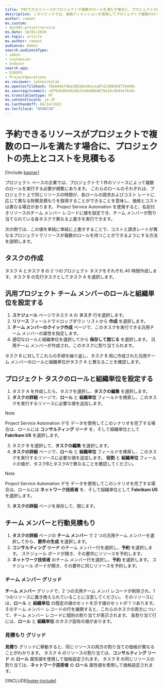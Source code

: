 ```yaml
---
title: 予約できるリソースがプロジェクトで複数のロールを満たす場合に、プロジェクトの売上とコストを見積もる
description: このトピックでは、価格ディメンションを使用してプロジェクトで複数のロールを満たすリソースの価格とコストをサポートできる方法に関する情報を提供します。
author: rumant
ms.custom:
- dyn365-projectservice
ms.date: 10/01/2020
ms.topic: article
ms.author: rumant
audience: Admin
search.audienceType:
- admin
- customizer
- enduser
search.app:
- D365PS
- ProjectOperations
ms.reviewer: johnmichalak
ms.openlocfilehash: f8b84de740a3d610e49acea8fa13885b977b440c
ms.sourcegitcommit: c0792bd65d92db25e0e8864879a19c4b93efb10c
ms.translationtype: HT
ms.contentlocale: ja-JP
ms.lasthandoff: 04/14/2022
ms.locfileid: "8590720"
---
```

# <a name="estimate-project-sales-and-costs-when-a-bookable-resource-fills-multiple-roles-for-a-project"></a>予約できるリソースがプロジェクトで複数のロールを満たす場合に、プロジェクトの売上とコストを見積もる 

[!include [banner](../includes/psa-now-project-operations.md)]

プロジェクト ベースの企業では、プロジェクトで 1 件のリソースによって複数のロールを実行する必要が頻繁にあります。 これらのロールのそれぞれは、プロジェクト上で同じリソースの時間が、各ロールの請求およびコスト レートに応じて異なる財務見積もりを取得することができることを意味し、価格とコストは異なる場合があります。 Project Service Automation を使用すると、名前付きリソースのチーム メンバー レコードに値を設定でき、チーム メンバーが割り当てられている各タスクで異なる上書きを実行できます。

次の例では、この値を単純に単純に上書きすることで、コストと請求レートが異なるプロジェクトでリソースが複数のロールを持つことができるようにする方法を説明します。

## <a name="create-tasks"></a>タスクの作成
タスク A とタスク B の 2 つのプロジェクト タスクをそれぞれ 40 時間作成します。タスク B の先行タスクとしてタスク A を選択します。

## <a name="set-up-role-and-organization-unit-for-a-generic-project-team-member"></a>汎用プロジェクト チーム メンバーのロールと組織単位を設定する

1. **スケジュール** ページでタスク A の **タスク** 行を選択します。 
2. **リソース** フィールドでドロップダウン リストから **作成** を選択します。
3. **チーム メンバーのクイック作成** ページで、このタスクを実行できる汎用チーム メンバーの属性を指定します。
4. 適切なロールと組織単位を選択してから **保存して閉じる** を選択します。 汎用チーム メンバーが作成され、このタスクに割り当てられます。 

タスク B に対してこれらの手順を繰り返し、タスク B 用に作成された汎用チーム メンバーのロールと組織単位がタスク A と異なることを確認します。 

## <a name="set-up-role-and-organization-unit-for-a-project-task"></a>プロジェクト タスクのロールと組織単位を設定する

1. タスク A を作成したら、タスクを選択し、**タスクの編集** を選択します。
2. **タスクの詳細** ページで、**ロール** と **組織単位** フィールドを検索し、このタスクを実行するリソースに必要な値を追加します。 

  > [!NOTE]
  > Project Service Automation デモ データを使用してこのシナリオを完了する場合は、ロールには **コンサルティング リード** を、そして組織単位として **Fabrikam US** を選択します。

3. タスク B を選択して、**タスクの編集** を選択します。
4. **タスクの詳細** ページで、**ロール** と **組織単位** フィールドを検索し、このタスクを実行するリソースに必要な値を追加します。 **役割** と **組織単位** フィールドの値が、タスクBとタスクAで異なることを確認してください。 

  > [!NOTE]
  > Project Service Automation デモ データを使用してこのシナリオを完了する場合は、ロールには **ネットワーク技術者** を、そして組織単位として **Fabrikam US** を選択します。

5. **タスクの詳細** ページを保存して、閉じます。 

## <a name="team-member-and-estimates-behavior"></a>チーム メンバーと行動見積もり 

1. **タスクの詳細** ページの **チーム メンバー** で 2 つの汎用チーム メンバーを選択してから、**要件の生成** を選択します。 
2. **コンサルティング リード** のチーム メンバー行を選択し、**予約** を選択します。 スケジュール ボードが開き、その要件にリソースを予約します。
3. **ネットワーク技術者** のチーム メンバー行を選択し、**予約** を選択します。 スケジュール ボードが開き、その要件に同じリソースを予約します。

### <a name="team-member-grid"></a>チーム メンバー グリッド 
**チーム メンバー** グリッドで、2 つの汎用チーム メンバ レコードが削除され、1 つのリソースに置き換えられていることに注意してください。 そのリソースには、**ロール** と **組織単位** の既定の値のセットを示す値のセットが 1 つあります。
そのチーム メンバー レコードの行を展開すると、これらのタスクの両方について、チーム メンバー レコードに個別の割り当てが表示されます。 各割り当て行には、**ロール** と **組織単位** のタスク固有の値があります。 

### <a name="estimates-grid"></a>見積もり グリッド 
**見積り** グリッドに移動すると、同じリソースの両方の割り当ての価格が異なることがわかります。
タスク A のリソースの割り当ては、**コンサルティング リード** の **ロール** 属性値を使用して価格設定されます。 タスク B の同じリソースの割り当ては、**ネットワーク技術者** の **ロール** 属性値を使用して価格設定されます。



[!INCLUDE[footer-include](../includes/footer-banner.md)]
